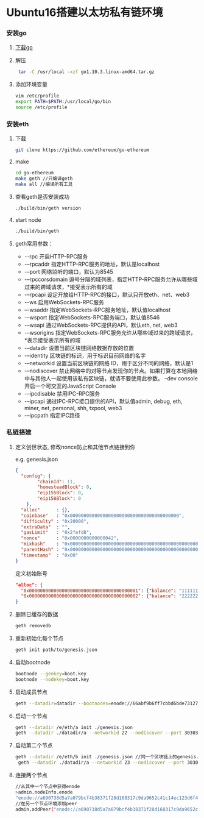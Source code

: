 # Ubuntu16搭建以太坊私有链环境

### 安装go

1. [下载go](https://dl.google.com/go/go1.10.3.linux-amd64.tar.gz)

2. 解压

   ``` bash
    tar -C /usr/local -xzf go1.10.3.linux-amd64.tar.gz
   ```

3. 添加环境变量

   ``` bash
   vim /etc/profile
   export PATH=$PATH:/usr/local/go/bin
   source /etc/profile
   ```


### 安装eth

1. 下载

   ``` bash
   git clone https://github.com/ethereum/go-ethereum
   ```

2. make

   ```bash
   cd go-ethereum
   make geth //只编译geth
   make all //编译所有工具
   ```

3. 查看geth是否安装成功

   ``` bash
   ./build/bin/geth version
   ```

4. start node

   ```bash
   ./build/bin/geth
   ```

5. geth常用参数：
   - --rpc 开启HTTP-RPC服务
   - -–rpcaddr 指定HTTP-RPC服务的地址，默认是localhost
   - -–port 网络监听的端口，默认为8545
   - -–rpccorsdomain 逗号分隔的域列表，指定HTTP-RPC服务允许从哪些域过来的跨域请求，*接受表示所有的域
   - -–rpcapi 设定开放给HTTP-RPC的接口，默认只开放eth、net、web3
   - --ws 启用WebSockets-RPC服务
   - –-wsaddr 指定WebSockets-RPC服务地址，默认值localhost
   - -–wsport 指定WebSockets-RPC服务端口，默认值8546
   - -–wsapi 通过WebSockets-RPC提供的API，默认eth, net, web3
   - -–wsorigins 指定WebSockets-RPC服务允许从哪些域过来的跨域请求，*表示接受表示所有的域
   - -–datadir 设置当前区块链网络数据存放的位置
   - -–identity 区块链的标识，用于标识目前网络的名字
   - -–networkid 设置当前区块链的网络 ID，用于区分不同的网络，默认是1
   - -–nodiscover 禁止网络中的对等节点发现你的节点。如果打算在本地网络中与其他人一起使用该私有区块链，就请不要使用此参数。 –dev console 开启一个可交互的JavaScript Console
   - -–ipcdisable 禁用IPC-RPC服务
   - -–ipcapi 通过IPC-RPC接口提供的API，默认值admin, debug, eth, miner, net, personal, shh, txpool, web3
   - -–ipcpath 指定IPC路径

### 私链搭建

1. 定义创世状态, 修改nonce防止和其他节点链接到你

   e.g. genesis.json

   ``` json
   {
     "config": {
           "chainId": 11,
           "homesteadBlock": 0,
           "eip155Block": 0,
           "eip158Block": 0
       },
     "alloc"      : {},
     "coinbase"   : "0x0000000000000000000000000000000000000000",
     "difficulty" : "0x20000",
     "extraData"  : "",
     "gasLimit"   : "0x2fefd8",
     "nonce"      : "0x0000000000000042",
     "mixhash"    : "0x0000000000000000000000000000000000000000000000000000000000000000",
     "parentHash" : "0x0000000000000000000000000000000000000000000000000000000000000000",
     "timestamp"  : "0x00"
   }
   ```

   定义初始账号

   ``` json
   "alloc": {
     "0x0000000000000000000000000000000000000001": {"balance": "111111111"},
     "0x0000000000000000000000000000000000000002": {"balance": "222222222"}
   }
   ```

2. 删除已缓存的数据

   ``` bash
   geth removedb
   ```

3. 重新初始化每个节点

   ``` bash
   geth init path/to/genesis.json
   ```

4. 启动bootnode

   ```bash
   bootnode --genkey=boot.key
   bootnode --nodekey=boot.key
   ```

5. 启动成员节点

   ```bash
   geth --datadir=datadir --bootnodes=enode://66abf9b6ff7cbbd6bde7312752dabd43cbaccd75a6af4e2560bc210817d032fd333189e4eb95b69a4beda2c304626d9509ef01662780c162c6ea5da7a22637c8@192.168.235.130:30301
   ```

6. 启动一个节点

   ```bash
   geth --datadir /e/eth/a init ./genesis.json
   geth --datadir ./datadir/a --networkid 22 --nodiscover --port 30303 --c --rpcport 8545 --rpcaddr 0.0.0.0 --ipcdisable console
   ```

7. 启动第二个节点

   ```bash
   geth --datadir /e/eth/b init ./genesis.json //同一个区块链上的genesis.json必须一样
    geth --datadir ./datadir/a --networkid 23 --nodiscover --port 30303 --rpc --rpccorsdomain "*" --rpcport 8545 --rpcaddr 0.0.0.0 --ipcdisable console
   ```

8. 连接两个节点

   ```bash
   //从其中一个节点中获得enode
   >admin.nodeInfo.enode
   "enode://a690738d5a7a079bcf4b38371f28d168317c9da9652c41c14ec123d6f4f1b13d3153b72fbe158ad39fc92d95403c5e17b510d71dfdf47a6a3aad7a182c1cd999@[::]:30303?discport=0"
   //在另一个节点环境添加peer
   admin.addPeer("enode://a690738d5a7a079bcf4b38371f28d168317c9da9652c41c14ec123d6f4f1b13d3153b72fbe158ad39fc92d95403c5e17b510d71dfdf47a6a3aad7a182c1cd999@[::]:30303?discport=0")
   ```


